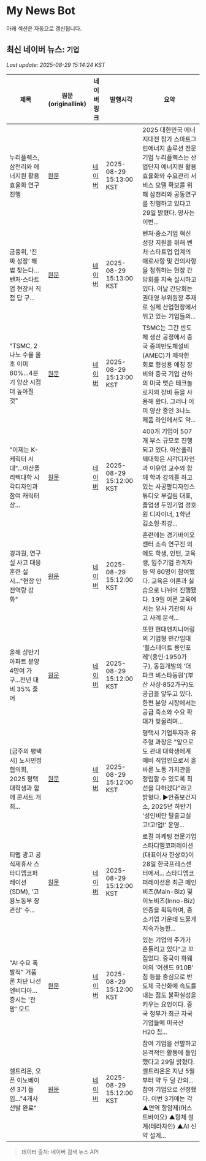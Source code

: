 # My News Bot

아래 섹션은 자동으로 갱신됩니다.

<!-- NEWS:START -->
## 최신 네이버 뉴스: `기업`
_Last update: 2025-08-29 15:14:24 KST_

| 제목 | 원문(originallink) | 네이버 링크 | 발행시각 | 요약 |
|---|---|---|---|---|
| 누리플렉스, 삼천리와 에너지원 활용 효율화 연구 진행 | [원문](https://www.mk.co.kr/article/11406151) | [네이버](https://n.news.naver.com/mnews/article/009/0005549734?sid=101) | 2025-08-29 15:13:00 KST | 2025 대한민국 에너지대전 참가 스마트그린에너지 솔루션 전문기업 누리플렉스는 산업단지 에너지원 활용 효율화와 수요관리 서비스 모델 확보를 위해 삼천리와 공동연구를 진행하고 있다고 29일 밝혔다. 양사는 이번... |
| 금융위, ‘진짜 성장’ 해법 찾는다…벤처·스타트업 현장서 직접 답 구... | [원문](http://www.joseilbo.com/news/news_read.php?uid=551558&class=18&grp=) | [네이버](https://n.news.naver.com/mnews/article/123/0002366974?sid=101) | 2025-08-29 15:13:00 KST | 벤처·중소기업 혁신성장 지원을 위해 벤처·스타트업 업계의 애로사항 및 건의사항을 청취하는 현장 간담회를 지속 실시하고 있다. 이날 간담회는 권대영 부위원장 주재로 실제 산업현장에서 뛰고 있는 기업들의... |
| "TSMC, 2나노 수율 올초 이미 60%…4분기 양산 시점 더 높아질 것" | [원문](http://www.edaily.co.kr/news/newspath.asp?newsid=03594886642272240) | [네이버](https://n.news.naver.com/mnews/article/018/0006101699?sid=101) | 2025-08-29 15:13:00 KST | TSMC는 그간 반도체 생산 공정에서 중국 중미반도체설비(AMEC)가 제작한 회로 형성용 에칭 장비와 중국 기업 산하의 미국 맷슨 테크놀로지의 장비 등을 사용해 왔다. 그러나 이미 양산 중인 3나노 제품 라인에서도 약... |
| "이제는 K-케릭터 시대"…아산폴리텍대학 시각디자인과 참여 캐릭터 상... | [원문](http://www.wowtv.co.kr/NewsCenter/News/Read?articleId=A202508290749&t=NN) | [네이버](https://n.news.naver.com/mnews/article/215/0001221875?sid=102) | 2025-08-29 15:12:00 KST | 400개 기업이 507개 부스 규모로 진행되고 있다. 아산폴리텍대학은 시각디자인과 이유영 교수와 함께 학과 강의를 하고 있는 사공팔디자인스튜디오 부길림 대표, 졸업생 두잉기업 정호원 디자이너, 1학년 김소형·최강... |
| 경과원, 연구실 사고 대응 훈련 실시..."현장 안전역량 강화" | [원문](https://www.kmaeil.com/news/articleView.html?idxno=607345) | [네이버](https://www.kmaeil.com/news/articleView.html?idxno=607345) | 2025-08-29 15:12:00 KST | 훈련에는 경기바이오센터 소속 연구진 외에도 학생, 인턴, 교육생, 입주기업 관계자 등 약 60명이 참여했다. 교육은 이론과 실습으로 나뉘어 진행됐다. 19일 이론 교육에서는 유사 기관의 사고 사례 분석... |
| 올해 상반기 아파트 분양 4만여 가구...전년 대비 35% 줄어 | [원문](https://daily.hankooki.com/news/articleView.html?idxno=1264082) | [네이버](https://daily.hankooki.com/news/articleView.html?idxno=1264082) | 2025-08-29 15:12:00 KST | 또한 현대엔지니어링의 기업형 민간임대 '힐스테이트 용인포레'(용인·1950가구), 동원개발의 '더파크 비스타동원'(부산 사상·852가구)도 공급을 앞두고 있다. 한편 분양 시장에서는 공급 축소와 수요 확대가 맞물리며... |
| [금주의 평택시] 노사민정협의회, 2025 평택 대학생과 함께 콘서트 개최... | [원문](https://www.joongboo.com/news/articleView.html?idxno=363701896) | [네이버](https://www.joongboo.com/news/articleView.html?idxno=363701896) | 2025-08-29 15:12:00 KST | 평택시 기업투자과 유주형 과장은 "앞으로도 관내 대학생에게 예비 직업인으로서 올바른 노동 가치관을 정립할 수 있도록 최선을 다하겠다"라고 밝혔다. ▶안중보건지소, 2025년 하반기 '성인비만 탈출교실 고!고!업!' 운영... |
| 티맵 광고 공식제휴사 스타디엠코퍼레이션(SDM), '고용노동부 장관상' 수... | [원문](http://www.beyondpost.co.kr/view.php?ud=2025082914433926059aeda69934_30) | [네이버](http://www.beyondpost.co.kr/view.php?ud=2025082914433926059aeda69934_30) | 2025-08-29 15:12:00 KST | 로컬 마케팅 전문기업 스타디엠코퍼레이션(대표이사 한상호)이 28일 한국프레스센터에서... 스타디엠코퍼레이션은 최근 메인비즈(Main-Biz) 및 이노비즈(Inno-Biz) 인증을 획득하며, 중소기업 가운데 드물게 지속가능한... |
| "AI 수요 폭발적" 거품론 차단 나선 엔비디아… 증시는 '관망' 모드 | [원문](https://www.financialpost.co.kr/news/articleView.html?idxno=232262) | [네이버](https://www.financialpost.co.kr/news/articleView.html?idxno=232262) | 2025-08-29 15:12:00 KST | 있는 기업의 주가가 흔들리고 있다"고 꼬집었다. 중국이 화웨이의 '어센드 910B' 칩 등을 중심으로 반도체 국산화에 속도를 내는 점도 불확실성을 키우는 요인이다. 중국 정부가 최근 자국 기업들에 미국산 H20 칩... |
| 셀트리온, 오픈 이노베이션 3기 돌입…"4개사 선발 완료" | [원문](https://www.pinpointnews.co.kr/news/articleView.html?idxno=372294) | [네이버](https://www.pinpointnews.co.kr/news/articleView.html?idxno=372294) | 2025-08-29 15:12:00 KST | 참여 기업을 선발하고 본격적인 활동에 돌입했다고 29일 밝혔다. 셀트리온은 지난 5월부터 약 두 달 간의... 참여 기업으로 선정했다. 이번 3기에는 각 ▲면역 항암제(머스트바이오) ▲항체 설계(테라자인) ▲AI 신약 설계... |

> 데이터 출처: 네이버 검색 뉴스 API
<!-- NEWS:END -->
